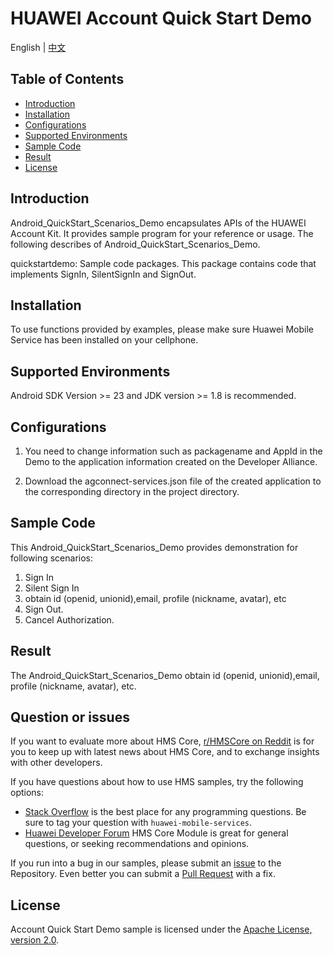 # HUAWEI Account Quick Start Demo

English | [中文](https://github.com/HMS-Core/huawei-account-demo/blob/android_quickstart_scenarios/README_ZH.md) 


## Table of Contents

 * [Introduction](#introduction)
 * [Installation](#installation)
 * [Configurations](#configurations)
 * [Supported Environments](#supported-environments)
 * [Sample Code](#sample-code)
 * [Result](#result)
 * [License](#license)

## Introduction
Android_QuickStart_Scenarios_Demo encapsulates APIs of the HUAWEI Account Kit. It provides sample program for your reference or usage.
The following describes of Android_QuickStart_Scenarios_Demo.

quickstartdemo: Sample code packages. This package  contains code that implements SignIn,  SilentSignIn and SignOut.

## Installation
To use functions provided by examples, please make sure Huawei Mobile Service has been installed on your cellphone.
## Supported Environments
Android SDK Version >= 23 and JDK version >= 1.8 is recommended.
	
## Configurations  

1. You need to change information such as packagename and AppId in the Demo to the application information created on the Developer Alliance.

2. Download the agconnect-services.json file of the created application to the corresponding directory in the project directory.


## Sample Code
This Android_QuickStart_Scenarios_Demo provides demonstration for following scenarios:
1. Sign In
2. Silent Sign In
3. obtain  id (openid, unionid),email, profile (nickname, avatar), etc
4. Sign Out.
5. Cancel Authorization.

## Result
The Android_QuickStart_Scenarios_Demo obtain  id (openid, unionid),email, profile (nickname, avatar), etc.

## Question or issues
If you want to evaluate more about HMS Core,
[r/HMSCore on Reddit](https://www.reddit.com/r/HuaweiDevelopers/) is for you to keep up with latest news about HMS Core, and to exchange insights with other developers.

If you have questions about how to use HMS samples, try the following options:
- [Stack Overflow](https://stackoverflow.com/questions/tagged/huawei-mobile-services) is the best place for any programming questions. Be sure to tag your question with 
`huawei-mobile-services`.
- [Huawei Developer Forum](https://forums.developer.huawei.com/forumPortal/en/home?fid=0101187876626530001) HMS Core Module is great for general questions, or seeking recommendations and opinions.

If you run into a bug in our samples, please submit an [issue](https://github.com/HMS-Core/huawei-account-demo/issues) to the Repository. Even better you can submit a [Pull Request](https://github.com/HMS-Core/huawei-account-demo/pulls) with a fix.

##  License
Account Quick Start Demo sample is licensed under the [Apache License, version 2.0](http://www.apache.org/licenses/LICENSE-2.0).
